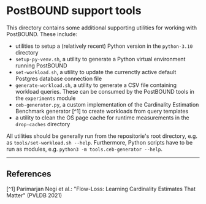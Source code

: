 # PostBOUND support tools

This directory contains some additional supporting utilities for working with PostBOUND. These include:

- utilities to setup a (relatively recent) Python version in the `python-3.10` directory
- `setup-py-venv.sh`, a utility to generate a Python virtual environment running PostBOUND
- `set-workload.sh`, a utility to update the currenctly active default Postgres database connection file
- `generate-workload.sh`, a utility to generate a CSV file containing workload queries. These can be consumed by the PostBOUND
  tools in the `experiments` module
- `ceb-generator.py`, a custom implementation of the Cardinality Estimation Benchmark generator [^1] to create workloads from
  query templates
- a utility to clean the OS page cache for runtime measurements in the `drop-caches` directory

All utilities should be generally run from the repositorie's root directory, e.g. as `tools/set-workload.sh --help`.
Furthermore, Python scripts have to be run as modules, e.g. `python3 -m tools.ceb-generator --help`.

---

## References

[^1] Parimarjan Negi et al.: "Flow-Loss: Learning Cardinality Estimates That Matter" (PVLDB 2021)
